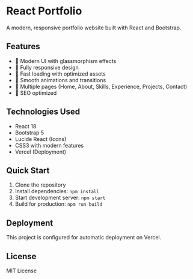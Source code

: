 # React Portfolio

A modern, responsive portfolio website built with React and Bootstrap.

## Features

- 🎨 Modern UI with glassmorphism effects
- 📱 Fully responsive design
- 🚀 Fast loading with optimized assets
- 💫 Smooth animations and transitions
- 📄 Multiple pages (Home, About, Skills, Experience, Projects, Contact)
- 🎯 SEO optimized

## Technologies Used

- React 18
- Bootstrap 5
- Lucide React (Icons)
- CSS3 with modern features
- Vercel (Deployment)

## Quick Start

1. Clone the repository
2. Install dependencies: `npm install`
3. Start development server: `npm start`
4. Build for production: `npm run build`

## Deployment

This project is configured for automatic deployment on Vercel.

## License

MIT License
